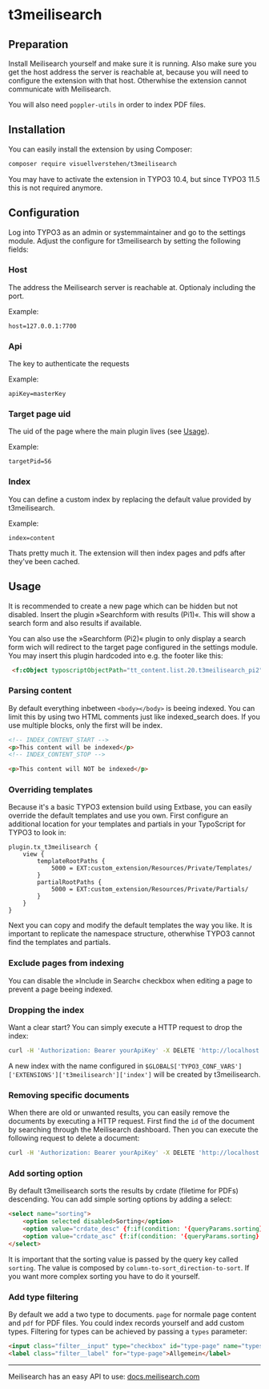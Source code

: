 # t3meilisearch

## Preparation

Install Meilisearch yourself and make sure it is running. Also make sure you get the host address the server is reachable at, because you will need to configure the extension with that host. Otherwhise the extension cannot communicate with Meilisearch.

You will also need `poppler-utils` in order to index PDF files.

## Installation

You can easily install the extension by using Composer:

```bash
composer require visuellverstehen/t3meilisearch
```

You may have to activate the extension in TYPO3 10.4, but since TYPO3 11.5 this is not required anymore.

## Configuration

Log into TYPO3 as an admin or systemmaintainer and go to the settings module. Adjust the configure for t3meilisearch by setting the following fields:

### Host

The address the Meilisearch server is reachable at. Optionaly including the port.

Example:

```
host=127.0.0.1:7700
```

### Api

The key to authenticate the requests

Example:

```
apiKey=masterKey
```

### Target page uid

The uid of the page where the main plugin lives (see [Usage](#usage)).

Example:

```
targetPid=56
```

### Index

You can define a custom index by replacing the default value provided by t3meilisearch.

Example:

```
index=content
```

Thats pretty much it. The extension will then index pages and pdfs after they've been cached.

<a name="usage"></a>
## Usage

It is recommended to create a new page which can be hidden but not disabled. Insert the plugin »Searchform with results (Pi1)«. This will show a search form and also results if available.

You can also use the »Searchform (Pi2)« plugin to only display a search form wich will redirect to the target page configured in the settings module. You may insert this plugin hardcoded into e.g. the footer like this:

```html
 <f:cObject typoscriptObjectPath="tt_content.list.20.t3meilisearch_pi2" />
```

### Parsing content

By default everything inbetween `<body></body>` is beeing indexed. You can limit this by using two HTML comments just like indexed_search does. If you use multiple blocks, only the first will be index.

```html
<!-- INDEX_CONTENT_START -->
<p>This content will be indexed</p>
<!-- INDEX_CONTENT_STOP -->

<p>This content will NOT be indexed</p>
```

### Overriding templates

Because it's a basic TYPO3 extension build using Extbase, you can easily override the default templates and use you own. First configure an additional location for your templates and partials in your TypoScript for TYPO3 to look in:

```
plugin.tx_t3meilisearch {
    view {
        templateRootPaths {
            5000 = EXT:custom_extension/Resources/Private/Templates/
        }
        partialRootPaths {
            5000 = EXT:custom_extension/Resources/Private/Partials/
        }
    }
}
```

Next you can copy and modify the default templates the way you like. It is important to replicate the namespace structure, otherwhise TYPO3 cannot find the templates and partials.

### Exclude pages from indexing

You can disable the »Include in Search« checkbox when editing a page to prevent a page beeing indexed.

### Dropping the index

Want a clear start? You can simply execute a HTTP request to drop the index:

```bash
curl -H 'Authorization: Bearer yourApiKey' -X DELETE 'http://localhost:7700/indexes/documents'
```

A new index with the name configured in `$GLOBALS['TYPO3_CONF_VARS']['EXTENSIONS']['t3meilisearch']['index']` will be created by t3meilisearch.

### Removing specific documents

When there are old or unwanted results, you can easily remove the documents by executing a HTTP request. First find the `id` of the document by searching through the Meilisearch dashboard. Then you can execute the following request to delete a document:

```bash
curl -H 'Authorization: Bearer yourApiKey' -X DELETE 'http://localhost:7700/indexes/documents/documents/:id'
```

### Add sorting option

By default t3meilisearch sorts the results by crdate (filetime for PDFs) descending. You can add simple sorting options by adding a select:

```html
<select name="sorting">
    <option selected disabled>Sorting</option>
    <option value="crdate_desc" {f:if(condition: '{queryParams.sorting} === "crdate_desc" || !{queryParams.sorting}', then: 'selected')}>New first</option>
    <option value="crdate_asc" {f:if(condition: '{queryParams.sorting} === "crdate_asc"', then: 'selected')}>Old first</option>
</select>
```

It is important that the sorting value is passed by the query key called `sorting`. The value is composed by `column-to-sort_direction-to-sort`. If you want more complex sorting you have to do it yourself.

### Add type filtering

By default we add a two type to documents. `page` for normale page content and `pdf` for PDF files. You could index records yourself and add custom types. Filtering for types can be achieved by passing a `types` parameter:

```html
<input class="filter__input" type="checkbox" id="type-page" name="types[]" value="page" {f:if(condition: '"page" == {type}', then: 'checked') -> f:for(each: '{queryParams.types}', as: 'type')}>
<label class="filter__label" for="type-page">Allgemein</label>
```

---

Meilisearch has an easy API to use: [docs.meilisearch.com](https://docs.meilisearch.com/reference/api/)
